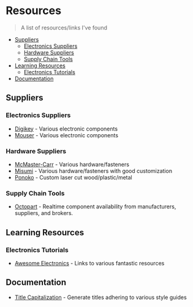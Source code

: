 # Resources
> A list of resources/links I've found 

- [Suppliers](#suppliers)
  - [Electronics Suppliers](#electronics-suppliers)
  - [Hardware Suppliers](#hardware-suppliers)
  - [Supply Chain Tools](#supply-chain-tools)
- [Learning Resources](#learning-resources)
  - [Electronics Tutorials](#electronics-tutorials)
- [Documentation](#documenation)

## Suppliers
### Electronics Suppliers
- [Digikey](https://www.digikey.com/) - Various electronic components
- [Mouser](https://www.mouser.com/) - Various electronic components
### Hardware Suppliers
- [McMaster-Carr](https://www.mcmaster.com/) - Various hardware/fasteners
- [Misumi](https://us.misumi-ec.com/) - Various hardware/fasteners with good customization
- [Ponoko](https://www.ponoko.com/) - Custom laser cut wood/plastic/metal
### Supply Chain Tools
- [Octopart](https://octopart.com/) - Realtime component availability from manufacturers, suppliers, and brokers.

## Learning Resources
### Electronics Tutorials
- [Awesome Electronics](https://github.com/kitspace/awesome-electronics) - Links to various fantastic resources

## Documentation
- [Title Capitalization](https://capitalizemytitle.com/style/AP/) - Generate titles adhering to various style guides
